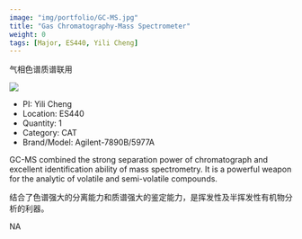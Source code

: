 ```yaml
---
image: "img/portfolio/GC-MS.jpg"
title: "Gas Chromatography-Mass Spectrometer"
weight: 0
tags: [Major, ES440, Yili Cheng]
---
```


气相色谱质谱联用

<!--more-->

![]("../../img/portfolio/GC-MS.jpg")

- PI: Yili Cheng
- Location: ES440
- Quantity: 1
- Category: CAT
- Brand/Model: Agilent-7890B/5977A

GC-MS combined the strong separation power of chromatograph and excellent identification ability of mass spectrometry. It is a powerful weapon for the analytic of volatile and semi-volatile compounds.

结合了色谱强大的分离能力和质谱强大的鉴定能力，是挥发性及半挥发性有机物分析的利器。

NA
